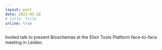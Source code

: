```yaml
---
layout: post
date: 2023-03-28
# title: Title
inline: true
---
```


Invited talk to present Bioschemas at the Elixir Tools Platform face-to-face meeting in Leiden. 
